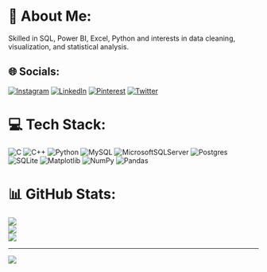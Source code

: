 # 💫 About Me:
Skilled in SQL, Power BI, Excel, Python and interests in data cleaning, visualization, and statistical analysis.


## 🌐 Socials:
[![Instagram](https://img.shields.io/badge/Instagram-%23E4405F.svg?logo=Instagram&logoColor=white)](https://instagram.com/ohkshitijjj) [![LinkedIn](https://img.shields.io/badge/LinkedIn-%230077B5.svg?logo=linkedin&logoColor=white)]((https://www.linkedin.com/in/kshitij-rastogi-3ab421222/)) [![Pinterest](https://img.shields.io/badge/Pinterest-%23E60023.svg?logo=Pinterest&logoColor=white)](https://pinterest.com/ohkshitijjj) [![Twitter](https://img.shields.io/badge/Twitter-%231DA1F2.svg?logo=Twitter&logoColor=white)](https://twitter.com/ohkshitijjj) 

# 💻 Tech Stack:
![C](https://img.shields.io/badge/c-%2300599C.svg?style=flat&logo=c&logoColor=white) ![C++](https://img.shields.io/badge/c++-%2300599C.svg?style=flat&logo=c%2B%2B&logoColor=white) ![Python](https://img.shields.io/badge/python-3670A0?style=flat&logo=python&logoColor=ffdd54) ![MySQL](https://img.shields.io/badge/mysql-%2300000f.svg?style=flat&logo=mysql&logoColor=white) ![MicrosoftSQLServer](https://img.shields.io/badge/Microsoft%20SQL%20Server-CC2927?style=flat&logo=microsoft%20sql%20server&logoColor=white) ![Postgres](https://img.shields.io/badge/postgres-%23316192.svg?style=flat&logo=postgresql&logoColor=white) ![SQLite](https://img.shields.io/badge/sqlite-%2307405e.svg?style=flat&logo=sqlite&logoColor=white) ![Matplotlib](https://img.shields.io/badge/Matplotlib-%23ffffff.svg?style=flat&logo=Matplotlib&logoColor=black) ![NumPy](https://img.shields.io/badge/numpy-%23013243.svg?style=flat&logo=numpy&logoColor=white) ![Pandas](https://img.shields.io/badge/pandas-%23150458.svg?style=flat&logo=pandas&logoColor=white)
# 📊 GitHub Stats:
![](https://github-readme-stats.vercel.app/api?username=kshitijrastogi16&theme=dark&hide_border=false&include_all_commits=false&count_private=false)<br/>
![](https://github-readme-streak-stats.herokuapp.com/?user=kshitijrastogi16&theme=dark&hide_border=false)<br/>
![](https://github-readme-stats.vercel.app/api/top-langs/?username=kshitijrastogi16&theme=dark&hide_border=false&include_all_commits=false&count_private=false&layout=compact)

---
[![](https://visitcount.itsvg.in/api?id=kshitijrastogi16&icon=5&color=0)](https://visitcount.itsvg.in)

<!-- Proudly created with GPRM ( https://gprm.itsvg.in ) -->
